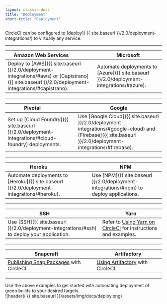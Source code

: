 ```yaml
---
layout: classic-docs
title: "Deployment"
short-title: "Deployment"
---
```

CircleCI can be configured to [deploy](  {{ site.baseurl }}/2.0/deployment-integrations/) to virtually any service.

<hr>

Amazon Web Services &nbsp;&nbsp;&nbsp;&nbsp;&nbsp;&nbsp;&nbsp;&nbsp;&nbsp;&nbsp;&nbsp;&nbsp;   |  Microsoft
----------------------------|----------------------
Deploy to [AWS]({{ site.baseurl }}/2.0/deployment-integrations/#aws) or [Capistrano]({{ site.baseurl }}/2.0/deployment-integrations/#capistrano).  &nbsp;&nbsp;&nbsp;&nbsp; |  Automate deployments to  [Azure]({{ site.baseurl }}/2.0/deployment-integrations/#azure).

<hr>

Pivotal&nbsp;&nbsp;&nbsp;&nbsp;&nbsp;&nbsp;&nbsp;&nbsp;&nbsp;&nbsp;&nbsp;&nbsp; | Google
------------------------|------------------
Set up [Cloud Foundry]({{ site.baseurl }}/2.0/deployment-integrations/#cloud-foundry) deployments. &nbsp;&nbsp;&nbsp;&nbsp; | Use [Google Cloud]({{ site.baseurl }}/2.0/deployment-integrations/#google-cloud) and [Firebase]({{ site.baseurl }}/2.0/deployment-integrations/#firebase).

<hr>

Heroku &nbsp;&nbsp;&nbsp;&nbsp;&nbsp;&nbsp;&nbsp;&nbsp;&nbsp;&nbsp;&nbsp;&nbsp;| NPM
------------------------|------------------
Automate deployments to [Heroku]({{ site.baseurl }}/2.0/deployment-integrations/#heroku).&nbsp;&nbsp;&nbsp;&nbsp; | Use [NPM]({{ site.baseurl }}/2.0/deployment-integrations/#npm) to deploy applications.

<hr>

SSH&nbsp;&nbsp;&nbsp;&nbsp;&nbsp;&nbsp;&nbsp;&nbsp;&nbsp;&nbsp;&nbsp;&nbsp; |  Yarn
------------------------|------------------
Use [SSH]({{ site.baseurl }}/2.0/deployment-integrations/#ssh) to deploy your application.&nbsp;&nbsp;&nbsp;&nbsp; | Refer to <a href="{{ site.baseurl }}/2.0/yarn/">Using Yarn on CircleCI</a> for instructions and examples.

<hr>

Snapcraft &nbsp;&nbsp;&nbsp;&nbsp;|  Artifactory
------------------------|------------------
<a href="{{ site.baseurl }}/2.0/build-publish-snap-packages/">Publishing Snap Packages</a> with CircleCI.&nbsp;&nbsp;&nbsp;&nbsp; | <a href="{{ site.baseurl }}/2.0/artifactory/">Using Artifactory</a> with CircleCI.

<hr>

Use the above examples to get started with automating deployment of green builds to your desired targets.
<br>
![header](  {{ site.baseurl }}/assets/img/docs/deploy.png)
